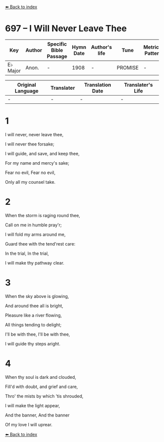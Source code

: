 [⬅️ Back to index](../README.md)

# 697 – I Will Never Leave Thee

Key | Author   | Specific Bible Passage     |Hymn Date |Author's life |Tune |Metrical Pattern   |Composer/Source
-- | --------- | ---------------------------|----------|--------------|-----|-------------------|-------------  
E♭ Major |Anon. |- |1908 |- |PROMISE |- |Unknown

Original Language | Translater | Translation Date   | Translater's Life  
----------------- | --------- | --------------------|-------------     
\- |- |- |-




# 1

I will never, never leave thee,

I will never thee forsake;

I will guide, and save, and keep thee,

For my name and mercy's sake;

Fear no evil, Fear no evil,

Only all my counsel take.



# 2

When the storm is raging round thee,

Call on me in humble pray'r;

I will fold my arms around me,

Guard thee with the tend'rest care:

In the trial, In the trial,

I will make thy pathway clear.



# 3

When the sky above is glowing,

And around thee all is bright,

Pleasure like a river flowing,

All things tending to delight;

I'll be with thee, I'll be with thee,

I will guide thy steps aright.



# 4

When thy soul is dark and clouded,

Fill'd with doubt, and grief and care,

Thro' the mists by which 'tis shrouded,

I will make the light appear,

And the banner, And the banner

Of my love I will uprear.



[⬅️ Back to index](../README.md)
